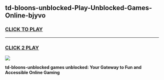 
## td-bloons-unblocked-Play-Unblocked-Games-Online-bjyvo
<h3>
<a href="https://premium76.site?title=td-bloons-unblocked&ref=25A">CLICK TO PLAY</a></h3>
<hr>

<h3>
<a href="https://premium76.site?title=td-bloons-unblocked&ref=25A">CLICK 2 PLAY</a>
  
</h3>

<a href="https://premium76.site?title=td-bloons-unblocked&ref=25A"><img src="https://clearcache.store/games.png"></a>


**td-bloons-unblocked games unblocked: Your Gateway to Fun and Accessible Online Gaming**
